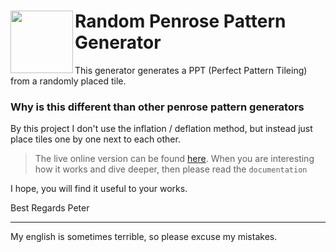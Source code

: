 <image width="100px" src="https://github.com/btcreator/PenroseTiles/blob/master/img/logo.png?raw=true" align="left"></image>
Random Penrose Pattern Generator
=========================================

This generator generates a PPT (Perfect Pattern Tileing) from a randomly placed tile.

### Why is this different than other penrose pattern generators

By this project I don't use the inflation / deflation method, but instead just place tiles one by one next to each other.

> The live online version can be found [here][0].
> When you are interesting how it works and dive deeper, then please read the `documentation`

I hope, you will find it useful to your works.

Best Regards
Peter

-----
My english is sometimes terrible, so please excuse my mistakes.


  [0]: https://randomppt.netlify.app/index.html
